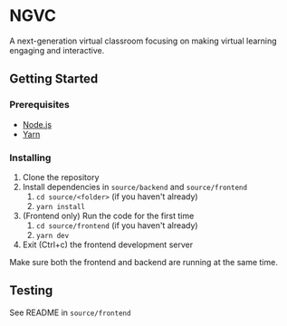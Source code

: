 # NGVC

A next-generation virtual classroom focusing on making virtual learning
engaging and interactive.

## Getting Started

### Prerequisites

- [Node.js](https://nodejs.org/en/)
- [Yarn](https://yarnpkg.com/en/docs/install)

### Installing

1. Clone the repository
2. Install dependencies in `source/backend` and `source/frontend`
	1. `cd source/<folder>` (if you haven't already)
	2. `yarn install`
3. (Frontend only) Run the code for the first time
	1. `cd source/frontend` (if you haven't already)
	2. `yarn dev`
4. Exit (Ctrl+c) the frontend development server

Make sure both the frontend and backend are running at the same time.

## Testing

See README in `source/frontend`
